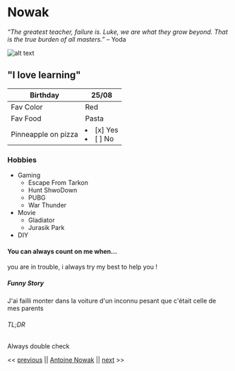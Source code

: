  # Nowak

*“The greatest teacher, failure is. Luke, we are what they grow beyond.
That is the true burden of all masters.”* – Yoda

![alt text](git@github.com:Tatooine93/markdown-challenge.git/Wankul.png "Profile Pic")

## "I love learning"

| Birthday | 25/08 |
| --- | --- |
| Fav Color | Red |
| Fav Food | Pasta |
| Pinneapple on pizza | <lu><li> [x] Yes</li> <li> [ ] No </li></lu> |

### Hobbies

* Gaming
	* Escape From Tarkon
	* Hunt ShwoDown
	* PUBG
	* War Thunder
* Movie
	* Gladiator
	* Jurasik Park
* DIY

#### You can always count on me when...

you are in trouble, i always try my best to help you !

##### Funny Story

J'ai failli monter dans la voiture d'un inconnu 
pesant que c'était celle de mes parents

###### TL;DR

Always double check

<< [previous](https://github.com/PREVIOUS_STUDENT/markdown-challenge/README.md) || [Antoine Nowak](https://git@github.com:Tatooine93/markdown-challenge.git) || [next](https://github.com/NEXT_STUDENT/markdown-challenge/README.md) >>
